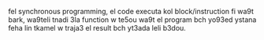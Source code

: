 fel synchronous programming, el code executa kol block/instruction fi wa9t bark, wa9teli tnadi 3la function w te5ou wa9t el program bch yo93ed ystana feha lin tkamel w traja3 el result bch yt3ada leli b3dou.
